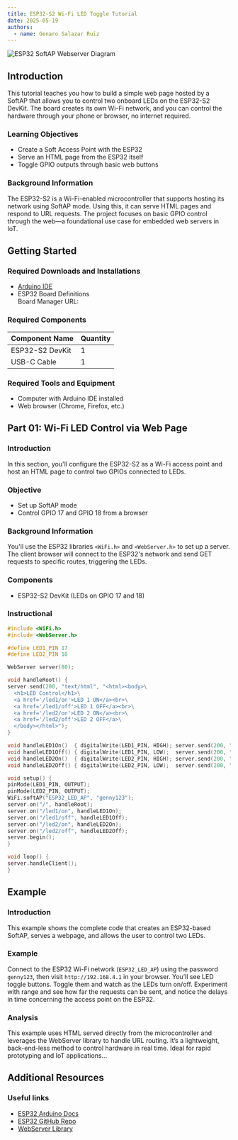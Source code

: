 ```yaml
---
title: ESP32-S2 Wi-Fi LED Toggle Tutorial
date: 2025-05-19
authors:
  - name: Genaro Salazar Ruiz
---
```


![ESP32 SoftAP Webserver Diagram](https://i0.wp.com/randomnerdtutorials.com/wp-content/uploads/2018/07/ESP32-access-point-1.jpg?w=1280&quality=100&strip=all&ssl=1)

## Introduction

This tutorial teaches you how to build a simple web page hosted by a SoftAP that allows you to control two onboard LEDs on the ESP32-S2 DevKit. The board creates its own Wi-Fi network, and you can control the hardware through your phone or browser, no internet required.

### Learning Objectives

- Create a Soft Access Point with the ESP32
- Serve an HTML page from the ESP32 itself
- Toggle GPIO outputs through basic web buttons

### Background Information

The ESP32-S2 is a Wi-Fi-enabled microcontroller that supports hosting its network using SoftAP mode. Using this, it can serve HTML pages and respond to URL requests. The project focuses on basic GPIO control through the web—a foundational use case for embedded web servers in IoT.

## Getting Started

### Required Downloads and Installations

- [Arduino IDE](https://www.arduino.cc/en/software)
- ESP32 Board Definitions  
  Board Manager URL:

### Required Components

| Component Name   | Quantity |
|------------------|----------|
| ESP32-S2 DevKit  | 1        |
| USB-C Cable      | 1        |

### Required Tools and Equipment

- Computer with Arduino IDE installed
- Web browser (Chrome, Firefox, etc.)

## Part 01: Wi-Fi LED Control via Web Page

### Introduction

In this section, you'll configure the ESP32-S2 as a Wi-Fi access point and host an HTML page to control two GPIOs connected to LEDs.

### Objective

- Set up SoftAP mode
- Control GPIO 17 and GPIO 18 from a browser

### Background Information

You'll use the ESP32 libraries `<WiFi.h>` and `<WebServer.h>` to set up a server. The client browser will connect to the ESP32's network and send GET requests to specific routes, triggering the LEDs.

### Components

- ESP32-S2 DevKit (LEDs on GPIO 17 and 18)

### Instructional

```cpp
#include <WiFi.h>
#include <WebServer.h>

#define LED1_PIN 17
#define LED2_PIN 18

WebServer server(80);

void handleRoot() {
server.send(200, "text/html", "<html><body>\
  <h1>LED Control</h1>\
  <a href='/led1/on'>LED 1 ON</a><br>\
  <a href='/led1/off'>LED 1 OFF</a><br>\
  <a href='/led2/on'>LED 2 ON</a><br>\
  <a href='/led2/off'>LED 2 OFF</a>\
  </body></html>");
}

void handleLED1On()  { digitalWrite(LED1_PIN, HIGH); server.send(200, "text/plain", "LED1 ON"); }
void handleLED1Off() { digitalWrite(LED1_PIN, LOW);  server.send(200, "text/plain", "LED1 OFF"); }
void handleLED2On()  { digitalWrite(LED2_PIN, HIGH); server.send(200, "text/plain", "LED2 ON"); }
void handleLED2Off() { digitalWrite(LED2_PIN, LOW);  server.send(200, "text/plain", "LED2 OFF"); }

void setup() {
pinMode(LED1_PIN, OUTPUT);
pinMode(LED2_PIN, OUTPUT);
WiFi.softAP("ESP32_LED_AP", "genny123");
server.on("/", handleRoot);
server.on("/led1/on", handleLED1On);
server.on("/led1/off", handleLED1Off);
server.on("/led2/on", handleLED2On);
server.on("/led2/off", handleLED2Off);
server.begin();
}

void loop() {
server.handleClient();
}

```
## Example

### Introduction

This example shows the complete code that creates an ESP32-based SoftAP, serves a webpage, and allows the user to control two LEDs.

### Example

Connect to the ESP32 Wi-Fi network (`ESP32_LED_AP`) using the password `genny123`, then visit `http://192.168.4.1` in your browser. You’ll see LED toggle buttons. Toggle them and watch as the LEDs turn on/off. Experiment with range and see how far the requests can be sent, and notice the delays in time concerning the access point on the ESP32.

### Analysis

This example uses HTML served directly from the microcontroller and leverages the WebServer library to handle URL routing. It’s a lightweight, back-end-less method to control hardware in real time. Ideal for rapid prototyping and IoT applications...

## Additional Resources

### Useful links

- [ESP32 Arduino Docs](https://docs.espressif.com/projects/arduino-esp32/en/latest/)
- [ESP32 GitHub Repo](https://github.com/espressif/arduino-esp32)
- [WebServer Library](https://www.arduino.cc/reference/en/libraries/webserver/)
